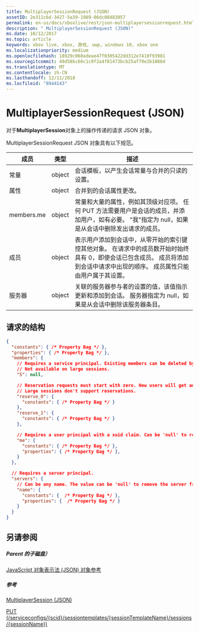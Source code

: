 ```yaml
---
title: MultiplayerSessionRequest (JSON)
assetID: 2e311c6d-3427-5a39-1989-06dc08483057
permalink: en-us/docs/xboxlive/rest/json-multiplayersessionrequest.html
description: " MultiplayerSessionRequest (JSON)"
ms.date: 10/12/2017
ms.topic: article
keywords: xbox live, xbox, 游戏, uwp, windows 10, xbox one
ms.localizationpriority: medium
ms.openlocfilehash: 18929c060adeae47f0305422dd312e7410f93981
ms.sourcegitcommit: 49d58bc66c1c9f2a4f81473bcb25af79e2b1088d
ms.translationtype: MT
ms.contentlocale: zh-CN
ms.lasthandoff: 12/11/2018
ms.locfileid: "8944143"
---
```

# <a name="multiplayersessionrequest-json"></a>MultiplayerSessionRequest (JSON)
对于**MultiplayerSession**对象上的操作传递的请求 JSON 对象。 
<a id="ID4EQ"></a>

  
 
MultiplayerSessionRequest JSON 对象具有以下规范。
 
| 成员| 类型| 描述| 
| --- | --- | --- | 
| 常量| object| 会话模板，以产生会话常量与合并的只读的设置。 | 
| 属性 | object | 合并到的会话属性更改。| 
| members.me | object| 常量和大量的属性，例如其顶级对应项。 任何 PUT 方法需要用户是会话的成员，并添加用户，如有必要。 "我"指定为 null，如果是从会话中删除发出请求的成员。 | 
| 成员 | object| 表示用户添加到会话中，从零开始的索引键控其他对象。 在请求中的成员数开始时始终具有 0，即使会话已包含成员。 成员将添加到会话中请求中出现的顺序。 成员属性只能由用户属于其设置。 | 
| 服务器 | object| 关联的服务器参与者的设置的值，该值指示更新和添加到会话。 服务器指定为 null，如果是从会话中删除该服务器条目。 | 
  
<a id="ID4EZ"></a>

 
## <a name="request-structure"></a>请求的结构
 

```json
{
  "constants": { /* Property Bag */ },
  "properties": { /* Property Bag */ },
  "members": {
    // Requires a service principal. Existing members can be deleted by index.
    // Not available on large sessions.
    "5": null,

    // Reservation requests must start with zero. New users will get added in order to the end of the session's member list.
    // Large sessions don't support reservations.
    "reserve_0": {
      "constants": { /* Property Bag */ }
    },
    "reserve_1": {
      "constants": { /* Property Bag */ }
    },

    // Requires a user principal with a xuid claim. Can be 'null' to remove myself from the session.
    "me": {
      "constants": { /* Property Bag */ },
      "properties": { /* Property Bag */ },
    }
  },

  // Requires a server principal.
  "servers": {
    // Can be any name. The value can be 'null' to remove the server from the session.
    "name": {
      "constants": {  /* Property Bag */ },
      "properties": {  /* Property Bag */ }
    }
  }
}
```

  
<a id="ID4EAB"></a>

 
## <a name="see-also"></a>另请参阅
 
<a id="ID4ECB"></a>

 
##### <a name="parent"></a>Parent 的子磁盘） 

[JavaScript 对象表示法 (JSON) 对象参考](atoc-xboxlivews-reference-json.md)

  
<a id="ID4EMB"></a>

 
##### <a name="reference"></a>参考 

[MultiplayerSession (JSON)](json-multiplayersession.md)

 [PUT (/serviceconfigs/{scid}/sessiontemplates/{sessionTemplateName}/sessions/{sessionName})](../uri/sessiondirectory/uri-serviceconfigsscidsessiontemplatessessiontemplatenamesessionssessionnameput.md)

   